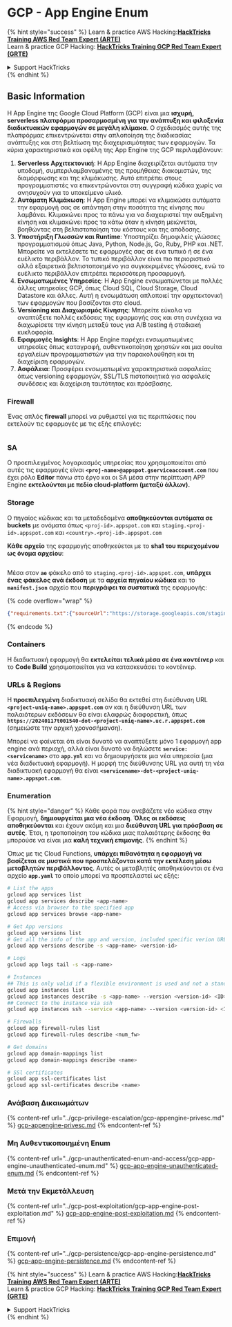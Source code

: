 # GCP - App Engine Enum

{% hint style="success" %}
Learn & practice AWS Hacking:<img src="../../../.gitbook/assets/image (1) (1) (1) (1).png" alt="" data-size="line">[**HackTricks Training AWS Red Team Expert (ARTE)**](https://training.hacktricks.xyz/courses/arte)<img src="../../../.gitbook/assets/image (1) (1) (1) (1).png" alt="" data-size="line">\
Learn & practice GCP Hacking: <img src="../../../.gitbook/assets/image (2) (1).png" alt="" data-size="line">[**HackTricks Training GCP Red Team Expert (GRTE)**<img src="../../../.gitbook/assets/image (2) (1).png" alt="" data-size="line">](https://training.hacktricks.xyz/courses/grte)

<details>

<summary>Support HackTricks</summary>

* Check the [**subscription plans**](https://github.com/sponsors/carlospolop)!
* **Join the** 💬 [**Discord group**](https://discord.gg/hRep4RUj7f) or the [**telegram group**](https://t.me/peass) or **follow** us on **Twitter** 🐦 [**@hacktricks\_live**](https://twitter.com/hacktricks_live)**.**
* **Share hacking tricks by submitting PRs to the** [**HackTricks**](https://github.com/carlospolop/hacktricks) and [**HackTricks Cloud**](https://github.com/carlospolop/hacktricks-cloud) github repos.

</details>
{% endhint %}

## Basic Information <a href="#reviewing-app-engine-configurations" id="reviewing-app-engine-configurations"></a>

Η App Engine της Google Cloud Platform (GCP) είναι μια **ισχυρή, serverless πλατφόρμα προσαρμοσμένη για την ανάπτυξη και φιλοξενία διαδικτυακών εφαρμογών σε μεγάλη κλίμακα**. Ο σχεδιασμός αυτής της πλατφόρμας επικεντρώνεται στην απλοποίηση της διαδικασίας ανάπτυξης και στη βελτίωση της διαχειρισιμότητας των εφαρμογών. Τα κύρια χαρακτηριστικά και οφέλη της App Engine της GCP περιλαμβάνουν:

1. **Serverless Αρχιτεκτονική**: Η App Engine διαχειρίζεται αυτόματα την υποδομή, συμπεριλαμβανομένης της προμήθειας διακομιστών, της διαμόρφωσης και της κλιμάκωσης. Αυτό επιτρέπει στους προγραμματιστές να επικεντρώνονται στη συγγραφή κώδικα χωρίς να ανησυχούν για το υποκείμενο υλικό.
2. **Αυτόματη Κλιμάκωση**: Η App Engine μπορεί να κλιμακώσει αυτόματα την εφαρμογή σας σε απάντηση στην ποσότητα της κίνησης που λαμβάνει. Κλιμακώνει προς τα πάνω για να διαχειριστεί την αυξημένη κίνηση και κλιμακώνει προς τα κάτω όταν η κίνηση μειώνεται, βοηθώντας στη βελτιστοποίηση του κόστους και της απόδοσης.
3. **Υποστήριξη Γλωσσών και Runtime**: Υποστηρίζει δημοφιλείς γλώσσες προγραμματισμού όπως Java, Python, Node.js, Go, Ruby, PHP και .NET. Μπορείτε να εκτελέσετε τις εφαρμογές σας σε ένα τυπικό ή σε ένα ευέλικτο περιβάλλον. Το τυπικό περιβάλλον είναι πιο περιοριστικό αλλά εξαιρετικά βελτιστοποιημένο για συγκεκριμένες γλώσσες, ενώ το ευέλικτο περιβάλλον επιτρέπει περισσότερη προσαρμογή.
4. **Ενσωματωμένες Υπηρεσίες**: Η App Engine ενσωματώνεται με πολλές άλλες υπηρεσίες GCP, όπως Cloud SQL, Cloud Storage, Cloud Datastore και άλλες. Αυτή η ενσωμάτωση απλοποιεί την αρχιτεκτονική των εφαρμογών που βασίζονται στο cloud.
5. **Versioning και Διαχωρισμός Κίνησης**: Μπορείτε εύκολα να αναπτύξετε πολλές εκδόσεις της εφαρμογής σας και στη συνέχεια να διαχωρίσετε την κίνηση μεταξύ τους για A/B testing ή σταδιακή κυκλοφορία.
6. **Εφαρμογές Insights**: Η App Engine παρέχει ενσωματωμένες υπηρεσίες όπως καταγραφή, αυθεντικοποίηση χρηστών και μια σουίτα εργαλείων προγραμματιστών για την παρακολούθηση και τη διαχείριση εφαρμογών.
7. **Ασφάλεια**: Προσφέρει ενσωματωμένα χαρακτηριστικά ασφαλείας όπως versioning εφαρμογών, SSL/TLS πιστοποιητικά για ασφαλείς συνδέσεις και διαχείριση ταυτότητας και πρόσβασης.

### Firewall

Ένας απλός **firewall** μπορεί να ρυθμιστεί για τις περιπτώσεις που εκτελούν τις εφαρμογές με τις εξής επιλογές:

<figure><img src="../../../.gitbook/assets/image (246).png" alt=""><figcaption></figcaption></figure>

### SA

Ο προεπιλεγμένος λογαριασμός υπηρεσίας που χρησιμοποιείται από αυτές τις εφαρμογές είναι **`<proj-name>@appspot.gserviceaccount.com`** που έχει ρόλο **Editor** πάνω στο έργο και οι SA μέσα στην περίπτωση APP Engine **εκτελούνται με πεδίο cloud-platform (μεταξύ άλλων).**

### Storage

Ο πηγαίος κώδικας και τα μεταδεδομένα **αποθηκεύονται αυτόματα σε buckets** με ονόματα όπως `<proj-id>.appspot.com` και `staging.<proj-id>.appspot.com` και `<country>.<proj-id>.appspot.com`

**Κάθε αρχείο** της εφαρμογής αποθηκεύεται με το **sha1 του περιεχομένου ως όνομα αρχείου**:

<figure><img src="../../../.gitbook/assets/image (82).png" alt=""><figcaption></figcaption></figure>

Μέσα στον **`ae`** φάκελο από το `staging.<proj-id>.appspot.com`, **υπάρχει ένας φάκελος ανά έκδοση** με τα **αρχεία πηγαίου κώδικα** και το **`manifest.json`** αρχείο που **περιγράφει τα συστατικά** της εφαρμογής:

{% code overflow="wrap" %}
```json
{"requirements.txt":{"sourceUrl":"https://storage.googleapis.com/staging.onboarding-host-98efbf97812843.appspot.com/a270eedcbe2672c841251022b7105d340129d108","sha1Sum":"a270eedc_be2672c8_41251022_b7105d34_0129d108"},"main_test.py":{"sourceUrl":"https://storage.googleapis.com/staging.onboarding-host-98efbf97812843.appspot.com/0ca32fd70c953af94d02d8a36679153881943f32","sha1Sum":"0ca32fd7_0c953af9_4d02d8a ...
```
{% endcode %}

### Containers

Η διαδικτυακή εφαρμογή θα **εκτελείται τελικά μέσα σε ένα κοντέινερ** και το **Code Build** χρησιμοποιείται για να κατασκευάσει το κοντέινερ.

### URLs & Regions

Η **προεπιλεγμένη** διαδικτυακή σελίδα θα εκτεθεί στη διεύθυνση URL **`<project-uniq-name>.appspot.com`** αν και η διεύθυνση URL των παλαιότερων εκδόσεων θα είναι ελαφρώς διαφορετική, όπως **`https://20240117t001540-dot-<project-uniq-name>.uc.r.appspot.com`** (σημειώστε την αρχική χρονοσήμανση).

Μπορεί να φαίνεται ότι είναι δυνατό να αναπτύξετε μόνο 1 εφαρμογή app engine ανά περιοχή, αλλά είναι δυνατό να δηλώσετε **`service: <servicename>`** στο **`app.yml`** και να δημιουργήσετε μια νέα υπηρεσία (μια νέα διαδικτυακή εφαρμογή). Η μορφή της διεύθυνσης URL για αυτή τη νέα διαδικτυακή εφαρμογή θα είναι **`<servicename>-dot-<project-uniq-name>.appspot.com`**.

### Enumeration

{% hint style="danger" %}
Κάθε φορά που ανεβάζετε νέο κώδικα στην Εφαρμογή, **δημιουργείται μια νέα έκδοση**. **Όλες οι εκδόσεις αποθηκεύονται** και έχουν ακόμη και μια **διεύθυνση URL για πρόσβαση σε αυτές**. Έτσι, η τροποποίηση του κώδικα μιας παλαιότερης έκδοσης θα μπορούσε να είναι μια **καλή τεχνική επιμονής**.
{% endhint %}

Όπως με τις Cloud Functions, **υπάρχει πιθανότητα η εφαρμογή να βασίζεται σε μυστικά που προσπελάζονται κατά την εκτέλεση μέσω μεταβλητών περιβάλλοντος**. Αυτές οι μεταβλητές αποθηκεύονται σε ένα αρχείο **`app.yaml`** το οποίο μπορεί να προσπελαστεί ως εξής:
```bash
# List the apps
gcloud app services list
gcloud app services describe <app-name>
# Access via browser to the specified app
gcloud app services browse <app-name>

# Get App versions
gcloud app versions list
# Get all the info of the app and version, included specific verion URL and the env
gcloud app versions describe -s <app-name> <version-id>

# Logs
gcloud app logs tail -s <app-name>

# Instances
## This is only valid if a flexible environment is used and not a standard one
gcloud app instances list
gcloud app instances describe -s <app-name> --version <version-id> <ID>
## Connect to the instance via ssh
gcloud app instances ssh --service <app-name> --version <version-id> <ID>

# Firewalls
gcloud app firewall-rules list
gcloud app firewall-rules describe <num_fw>

# Get domains
gcloud app domain-mappings list
gcloud app domain-mappings describe <name>

# SSl certificates
gcloud app ssl-certificates list
gcloud app ssl-certificates describe <name>
```
### Ανάβαση Δικαιωμάτων

{% content-ref url="../gcp-privilege-escalation/gcp-appengine-privesc.md" %}
[gcp-appengine-privesc.md](../gcp-privilege-escalation/gcp-appengine-privesc.md)
{% endcontent-ref %}

### Μη Αυθεντικοποιημένη Enum

{% content-ref url="../gcp-unauthenticated-enum-and-access/gcp-app-engine-unauthenticated-enum.md" %}
[gcp-app-engine-unauthenticated-enum.md](../gcp-unauthenticated-enum-and-access/gcp-app-engine-unauthenticated-enum.md)
{% endcontent-ref %}

### Μετά την Εκμετάλλευση

{% content-ref url="../gcp-post-exploitation/gcp-app-engine-post-exploitation.md" %}
[gcp-app-engine-post-exploitation.md](../gcp-post-exploitation/gcp-app-engine-post-exploitation.md)
{% endcontent-ref %}

### Επιμονή

{% content-ref url="../gcp-persistence/gcp-app-engine-persistence.md" %}
[gcp-app-engine-persistence.md](../gcp-persistence/gcp-app-engine-persistence.md)
{% endcontent-ref %}

{% hint style="success" %}
Learn & practice AWS Hacking:<img src="../../../.gitbook/assets/image (1) (1) (1) (1).png" alt="" data-size="line">[**HackTricks Training AWS Red Team Expert (ARTE)**](https://training.hacktricks.xyz/courses/arte)<img src="../../../.gitbook/assets/image (1) (1) (1) (1).png" alt="" data-size="line">\
Learn & practice GCP Hacking: <img src="../../../.gitbook/assets/image (2) (1).png" alt="" data-size="line">[**HackTricks Training GCP Red Team Expert (GRTE)**<img src="../../../.gitbook/assets/image (2) (1).png" alt="" data-size="line">](https://training.hacktricks.xyz/courses/grte)

<details>

<summary>Support HackTricks</summary>

* Check the [**subscription plans**](https://github.com/sponsors/carlospolop)!
* **Join the** 💬 [**Discord group**](https://discord.gg/hRep4RUj7f) or the [**telegram group**](https://t.me/peass) or **follow** us on **Twitter** 🐦 [**@hacktricks\_live**](https://twitter.com/hacktricks_live)**.**
* **Share hacking tricks by submitting PRs to the** [**HackTricks**](https://github.com/carlospolop/hacktricks) and [**HackTricks Cloud**](https://github.com/carlospolop/hacktricks-cloud) github repos.

</details>
{% endhint %}

